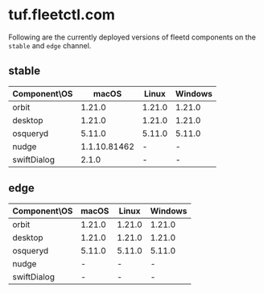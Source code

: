 # tuf.fleetctl.com

Following are the currently deployed versions of fleetd components on the `stable` and `edge` channel.

## stable

| Component\OS |    macOS     | Linux  | Windows |
|--------------|--------------|--------|---------|
| orbit        | 1.21.0       | 1.21.0 | 1.21.0  |
| desktop      | 1.21.0       | 1.21.0 | 1.21.0  |
| osqueryd     | 5.11.0       | 5.11.0 | 5.11.0  |
| nudge        | 1.1.10.81462 | -      | -       |
| swiftDialog  | 2.1.0        | -      | -       |

## edge

| Component\OS | macOS  | Linux  | Windows |
|--------------|--------|--------|---------|
| orbit        | 1.21.0 | 1.21.0 | 1.21.0  |
| desktop      | 1.21.0 | 1.21.0 | 1.21.0  |
| osqueryd     | 5.11.0 | 5.11.0 | 5.11.0  |
| nudge        | -      | -      | -       |
| swiftDialog  | -      | -      | -       |
